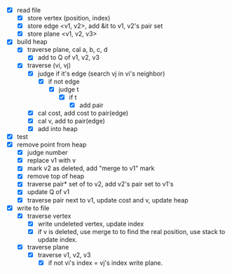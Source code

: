 - [x] read file
	- [x] store vertex (position, index)
	- [x] store edge <v1, v2>, add &it to v1, v2's pair set
	- [x] store plane <v1, v2, v3>

- [x] build heap
	- [x] traverse plane, cal a, b, c, d
		- [x] add to Q of v1, v2, v3
	- [x] traverse (vi, vj)
		- [x] judge if it's edge (search vj in vi's neighbor)
			- [x] if not edge
				- [x] judge t
					- [x] if t
						- [x] add pair
		- [x] cal cost, add cost to pair(edge)
		- [x] cal v, add to pair(edge)
		- [x] add into heap
- [x] test
- [x] remove point from heap
	- [x] judge number
	- [x] replace v1 with v
	- [x] mark v2 as deleted, add "merge to v1" mark
	- [x] remove top of heap
	- [x] traverse pair\* set of to v2, add v2's pair set to v1's
	- [x] update Q of v1
	- [x] traverse pair next to v1, update cost and v, update heap
- [x] write to file
	- [x] traverse vertex
		- [x] write undeleted vertex, update index
		- [x] if v is deleted, use merge to to find the real position, use stack to update index.
	- [x] traverse plane
		- [x] traverse v1, v2, v3
			- [x] if not vi's index = vj's index write plane.
